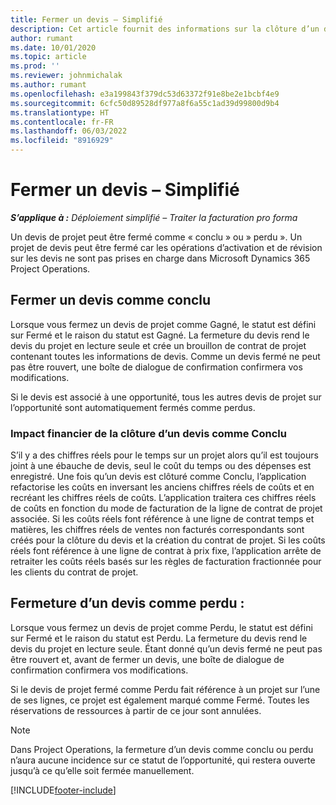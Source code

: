 ```yaml
---
title: Fermer un devis – Simplifié
description: Cet article fournit des informations sur la clôture d’un devis dans Project Operations.
author: rumant
ms.date: 10/01/2020
ms.topic: article
ms.prod: ''
ms.reviewer: johnmichalak
ms.author: rumant
ms.openlocfilehash: e3a199843f379dc53d63372f91e8be2e1bcbf4e9
ms.sourcegitcommit: 6cfc50d89528df977a8f6a55c1ad39d99800d9b4
ms.translationtype: HT
ms.contentlocale: fr-FR
ms.lasthandoff: 06/03/2022
ms.locfileid: "8916929"
---
```

# <a name="close-a-quote---lite"></a>Fermer un devis – Simplifié

_**S’applique à :** Déploiement simplifié – Traiter la facturation pro forma_

Un devis de projet peut être fermé comme « conclu » ou » perdu ». Un projet de devis peut être fermé car les opérations d’activation et de révision sur les devis ne sont pas prises en charge dans Microsoft Dynamics 365 Project Operations.

## <a name="close-a-quote-as-won"></a>Fermer un devis comme conclu

Lorsque vous fermez un devis de projet comme Gagné, le statut est défini sur Fermé et le raison du statut est Gagné. La fermeture du devis rend le devis du projet en lecture seule et crée un brouillon de contrat de projet contenant toutes les informations de devis. Comme un devis fermé ne peut pas être rouvert, une boîte de dialogue de confirmation confirmera vos modifications.

Si le devis est associé à une opportunité, tous les autres devis de projet sur l’opportunité sont automatiquement fermés comme perdus.

### <a name="financial-impact-of-closing-a-quote-as-won"></a>Impact financier de la clôture d’un devis comme Conclu

S’il y a des chiffres réels pour le temps sur un projet alors qu’il est toujours joint à une ébauche de devis, seul le coût du temps ou des dépenses est enregistré. Une fois qu’un devis est clôturé comme Conclu, l’application refactorise les coûts en inversant les anciens chiffres réels de coûts et en recréant les chiffres réels de coûts. L’application traitera ces chiffres réels de coûts en fonction du mode de facturation de la ligne de contrat de projet associée. Si les coûts réels font référence à une ligne de contrat temps et matières, les chiffres réels de ventes non facturés correspondants sont créés pour la clôture du devis et la création du contrat de projet. Si les coûts réels font référence à une ligne de contrat à prix fixe, l’application arrête de retraiter les coûts réels basés sur les règles de facturation fractionnée pour les clients du contrat de projet.

## <a name="closing-a-quote-as-lost"></a>Fermeture d’un devis comme perdu :

Lorsque vous fermez un devis de projet comme Perdu, le statut est défini sur Fermé et le raison du statut est Perdu. La fermeture du devis rend le devis du projet en lecture seule. Étant donné qu’un devis fermé ne peut pas être rouvert et, avant de fermer un devis, une boîte de dialogue de confirmation confirmera vos modifications.

Si le devis de projet fermé comme Perdu fait référence à un projet sur l’une de ses lignes, ce projet est également marqué comme Fermé. Toutes les réservations de ressources à partir de ce jour sont annulées.

> [!NOTE]
> Dans Project Operations, la fermeture d’un devis comme conclu ou perdu n’aura aucune incidence sur ce statut de l’opportunité, qui restera ouverte jusqu’à ce qu’elle soit fermée manuellement.


[!INCLUDE[footer-include](../../includes/footer-banner.md)]